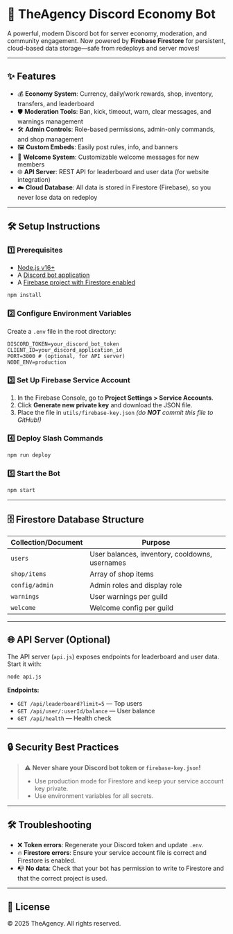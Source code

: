 # 🚀 TheAgency Discord Economy Bot

A powerful, modern Discord bot for server economy, moderation, and community engagement. Now powered by **Firebase Firestore** for persistent, cloud-based data storage—safe from redeploys and server moves!

---

## ✨ Features

- 💰 **Economy System**: Currency, daily/work rewards, shop, inventory, transfers, and leaderboard
- 🛡️ **Moderation Tools**: Ban, kick, timeout, warn, clear messages, and warnings management
- 🛠️ **Admin Controls**: Role-based permissions, admin-only commands, and shop management
- 🖼️ **Custom Embeds**: Easily post rules, info, and banners
- 👋 **Welcome System**: Customizable welcome messages for new members
- 🌐 **API Server**: REST API for leaderboard and user data (for website integration)
- ☁️ **Cloud Database**: All data is stored in Firestore (Firebase), so you never lose data on redeploy

---

## 🛠️ Setup Instructions

### 1️⃣ Prerequisites

- [Node.js v16+](https://nodejs.org/)
- A [Discord bot application](https://discord.com/developers/applications)
- A [Firebase project with Firestore enabled](https://console.firebase.google.com/)

```bash
npm install
```

### 2️⃣ Configure Environment Variables

Create a `.env` file in the root directory:

```env
DISCORD_TOKEN=your_discord_bot_token
CLIENT_ID=your_discord_application_id
PORT=3000 # (optional, for API server)
NODE_ENV=production
```

### 3️⃣ Set Up Firebase Service Account

1. In the Firebase Console, go to **Project Settings > Service Accounts**.
2. Click **Generate new private key** and download the JSON file.
3. Place the file in `utils/firebase-key.json` _(do **NOT** commit this file to GitHub!)_

### 4️⃣ Deploy Slash Commands

```bash
npm run deploy
```

### 5️⃣ Start the Bot

```bash
npm start
```

---

## 🗄️ Firestore Database Structure

| Collection/Document      | Purpose                                 |
|-------------------------|------------------------------------------|
| `users`                 | User balances, inventory, cooldowns, usernames |
| `shop/items`            | Array of shop items                      |
| `config/admin`          | Admin roles and display role             |
| `warnings`              | User warnings per guild                  |
| `welcome`               | Welcome config per guild                 |

---

## 🌐 API Server (Optional)

The API server (`api.js`) exposes endpoints for leaderboard and user data. Start it with:

```bash
node api.js
```

**Endpoints:**

- `GET /api/leaderboard?limit=5` — Top users
- `GET /api/user/:userId/balance` — User balance
- `GET /api/health` — Health check

---

## 🔒 Security Best Practices

> ⚠️ **Never share your Discord bot token or `firebase-key.json`!**
> 
> - Use production mode for Firestore and keep your service account key private.
> - Use environment variables for all secrets.

---

## 🛠️ Troubleshooting

- ❌ **Token errors**: Regenerate your Discord token and update `.env`.
- 🔥 **Firestore errors**: Ensure your service account file is correct and Firestore is enabled.
- 📭 **No data**: Check that your bot has permission to write to Firestore and that the correct project is used.

---

## 📄 License

© 2025 TheAgency. All rights reserved.
